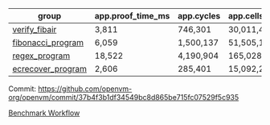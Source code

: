 | group | app.proof_time_ms | app.cycles | app.cells_used | leaf.proof_time_ms | leaf.cycles | leaf.cells_used |
| -- | -- | -- | -- | -- | -- | -- |
| [verify_fibair](https://github.com/openvm-org/openvm/blob/benchmark-results/benchmarks/verify_fibair-37b4f3b1df34549bc8d865be715fc07529f5c935.md) | 3,811 |  746,301 |  30,011,454 |- | - | - |
| [fibonacci_program](https://github.com/openvm-org/openvm/blob/benchmark-results/benchmarks/fibonacci-37b4f3b1df34549bc8d865be715fc07529f5c935.md) | 6,059 |  1,500,137 |  51,505,102 | 15,255 |  3,172,014 |  128,865,487 |
| [regex_program](https://github.com/openvm-org/openvm/blob/benchmark-results/benchmarks/regex-37b4f3b1df34549bc8d865be715fc07529f5c935.md) | 18,522 |  4,190,904 |  165,028,173 | 30,458 |  6,522,720 |  291,297,949 |
| [ecrecover_program](https://github.com/openvm-org/openvm/blob/benchmark-results/benchmarks/ecrecover-37b4f3b1df34549bc8d865be715fc07529f5c935.md) | 2,606 |  285,401 |  15,092,297 | 42,311 |  9,668,833 |  440,615,918 |


Commit: https://github.com/openvm-org/openvm/commit/37b4f3b1df34549bc8d865be715fc07529f5c935

[Benchmark Workflow](https://github.com/openvm-org/openvm/actions/runs/12725774466)
